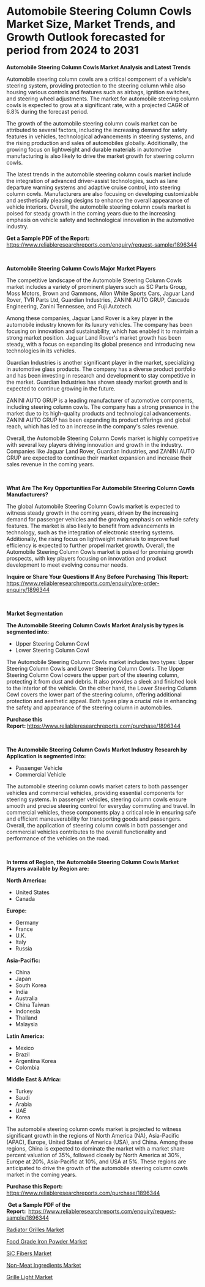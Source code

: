 <p><h1>Automobile Steering Column Cowls Market Size, Market Trends, and Growth Outlook forecasted for period from 2024 to 2031</h1></p><p><strong>Automobile Steering Column Cowls Market Analysis and Latest Trends</strong></p>
<p><p>Automobile steering column cowls are a critical component of a vehicle's steering system, providing protection to the steering column while also housing various controls and features such as airbags, ignition switches, and steering wheel adjustments. The market for automobile steering column cowls is expected to grow at a significant rate, with a projected CAGR of 6.8% during the forecast period.</p><p>The growth of the automobile steering column cowls market can be attributed to several factors, including the increasing demand for safety features in vehicles, technological advancements in steering systems, and the rising production and sales of automobiles globally. Additionally, the growing focus on lightweight and durable materials in automotive manufacturing is also likely to drive the market growth for steering column cowls.</p><p>The latest trends in the automobile steering column cowls market include the integration of advanced driver-assist technologies, such as lane departure warning systems and adaptive cruise control, into steering column cowls. Manufacturers are also focusing on developing customizable and aesthetically pleasing designs to enhance the overall appearance of vehicle interiors. Overall, the automobile steering column cowls market is poised for steady growth in the coming years due to the increasing emphasis on vehicle safety and technological innovation in the automotive industry.</p></p>
<p><strong>Get a Sample PDF of the Report:&nbsp;</strong> <a href="https://www.reliableresearchreports.com/enquiry/request-sample/1896344">https://www.reliableresearchreports.com/enquiry/request-sample/1896344</a></p>
<p>&nbsp;</p>
<p><strong>Automobile Steering Column Cowls Major Market Players</strong></p>
<p><p>The competitive landscape of the Automobile Steering Column Cowls market includes a variety of prominent players such as SC Parts Group, Moss Motors, Brown and Gammons, Allon White Sports Cars, Jaguar Land Rover, TVR Parts Ltd, Guardian Industries, ZANINI AUTO GRUP, Cascade Engineering, Zanini Tennessee, and Fuji Autotech.</p><p>Among these companies, Jaguar Land Rover is a key player in the automobile industry known for its luxury vehicles. The company has been focusing on innovation and sustainability, which has enabled it to maintain a strong market position. Jaguar Land Rover's market growth has been steady, with a focus on expanding its global presence and introducing new technologies in its vehicles.</p><p>Guardian Industries is another significant player in the market, specializing in automotive glass products. The company has a diverse product portfolio and has been investing in research and development to stay competitive in the market. Guardian Industries has shown steady market growth and is expected to continue growing in the future.</p><p>ZANINI AUTO GRUP is a leading manufacturer of automotive components, including steering column cowls. The company has a strong presence in the market due to its high-quality products and technological advancements. ZANINI AUTO GRUP has been expanding its product offerings and global reach, which has led to an increase in the company's sales revenue.</p><p>Overall, the Automobile Steering Column Cowls market is highly competitive with several key players driving innovation and growth in the industry. Companies like Jaguar Land Rover, Guardian Industries, and ZANINI AUTO GRUP are expected to continue their market expansion and increase their sales revenue in the coming years.</p></p>
<p>&nbsp;</p>
<p><strong>What Are The Key Opportunities For Automobile Steering Column Cowls Manufacturers?</strong></p>
<p><p>The global Automobile Steering Column Cowls market is expected to witness steady growth in the coming years, driven by the increasing demand for passenger vehicles and the growing emphasis on vehicle safety features. The market is also likely to benefit from advancements in technology, such as the integration of electronic steering systems. Additionally, the rising focus on lightweight materials to improve fuel efficiency is expected to further propel market growth. Overall, the Automobile Steering Column Cowls market is poised for promising growth prospects, with key players focusing on innovation and product development to meet evolving consumer needs.</p></p>
<p><strong>Inquire or Share Your Questions If Any Before Purchasing This Report:</strong> <a href="https://www.reliableresearchreports.com/enquiry/pre-order-enquiry/1896344">https://www.reliableresearchreports.com/enquiry/pre-order-enquiry/1896344</a></p>
<p>&nbsp;</p>
<p><strong>Market Segmentation</strong></p>
<p><strong>The Automobile Steering Column Cowls Market Analysis by types is segmented into:</strong></p>
<p><ul><li>Upper Steering Column Cowl</li><li>Lower Steering Column Cowl</li></ul></p>
<p><p>The Automobile Steering Column Cowls market includes two types: Upper Steering Column Cowls and Lower Steering Column Cowls. The Upper Steering Column Cowl covers the upper part of the steering column, protecting it from dust and debris. It also provides a sleek and finished look to the interior of the vehicle. On the other hand, the Lower Steering Column Cowl covers the lower part of the steering column, offering additional protection and aesthetic appeal. Both types play a crucial role in enhancing the safety and appearance of the steering column in automobiles.</p></p>
<p><strong>Purchase this Report:&nbsp;</strong><a href="https://www.reliableresearchreports.com/purchase/1896344">https://www.reliableresearchreports.com/purchase/1896344</a></p>
<p>&nbsp;</p>
<p><strong>The Automobile Steering Column Cowls Market Industry Research by Application is segmented into:</strong></p>
<p><ul><li>Passenger Vehicle</li><li>Commercial Vehicle</li></ul></p>
<p><p>The automobile steering column cowls market caters to both passenger vehicles and commercial vehicles, providing essential components for steering systems. In passenger vehicles, steering column cowls ensure smooth and precise steering control for everyday commuting and travel. In commercial vehicles, these components play a critical role in ensuring safe and efficient maneuverability for transporting goods and passengers. Overall, the application of steering column cowls in both passenger and commercial vehicles contributes to the overall functionality and performance of the vehicles on the road.</p></p>
<p>&nbsp;</p>
<p><strong>In terms of Region, the Automobile Steering Column Cowls Market Players available by Region are:</strong></p>
<p>
    <p> <strong> North America: </strong>
        <ul>
            <li>United States</li>
            <li>Canada</li>
        </ul>
        </p> 
    <p> <strong> Europe: </strong>
        <ul>
            <li>Germany</li>
            <li>France</li>
            <li>U.K.</li>
            <li>Italy</li>
            <li>Russia</li>
        </ul>
        </p> 
    <p> <strong> Asia-Pacific: </strong>
        <ul>
            <li>China</li>
            <li>Japan</li>
            <li>South Korea</li>
            <li>India</li>
            <li>Australia</li>
            <li>China Taiwan</li>
            <li>Indonesia</li>
            <li>Thailand</li>
            <li>Malaysia</li>
        </ul>
        </p> 
    <p> <strong> Latin America: </strong>
        <ul>
            <li>Mexico</li>
            <li>Brazil</li>
            <li>Argentina Korea</li>
            <li>Colombia</li>
        </ul>
        </p> 
    <p> <strong> Middle East & Africa: </strong>
        <ul>
            <li>Turkey</li>
            <li>Saudi</li>
            <li>Arabia</li>
            <li>UAE</li>
            <li>Korea</li>
        </ul>
    </p>
    </p>
<p><p>The automobile steering column cowls market is projected to witness significant growth in the regions of North America (NA), Asia-Pacific (APAC), Europe, United States of America (USA), and China. Among these regions, China is expected to dominate the market with a market share percent valuation of 35%, followed closely by North America at 30%, Europe at 20%, Asia-Pacific at 10%, and USA at 5%. These regions are anticipated to drive the growth of the automobile steering column cowls market in the coming years.</p></p>
<p><strong>Purchase this Report: </strong><a href="https://www.reliableresearchreports.com/purchase/1896344">https://www.reliableresearchreports.com/purchase/1896344</a></p>
<p>&nbsp;<strong>Get a Sample PDF of the Report:&nbsp;&nbsp;</strong><a href="https://www.reliableresearchreports.com/enquiry/request-sample/1896344">https://www.reliableresearchreports.com/enquiry/request-sample/1896344</a></p>
<p><strong></strong></p>
<p><p><a href="https://view.publitas.com/reportprime-1/radiator-grilles-market-size-global-industry-overview-market-segmentation-and-forecast-2024-to-2031/">Radiator Grilles Market</a></p><p><a href="https://military-diascia-e68.notion.site/Food-Grade-Iron-Powder-Market-Size-Furnishes-Valuable-Information-Encompassing-Market-Share-Market--2eb168180328436c968df7b99d634697">Food Grade Iron Powder Market</a></p><p><a href="https://iodized-pantydraco-05c.notion.site/SiC-Fibers-Market-Share-Market-New-Trends-Analysis-Report-By-Type-By-Application-By-End-use-By--3afa1c99becb4f049b96a032570333ac">SiC Fibers Market</a></p><p><a href="https://gentle-editor-9db.notion.site/Non-Meat-Ingredients-Market-Provides-Detailed-Segmentation-of-this-Market-based-on-Type-Application-844ebfd33885452ebbcb33ad1fa044cd">Non-Meat Ingredients Market</a></p><p><a href="https://view.publitas.com/reportprime-1/grille-light-market-research-report-forecasted-for-period-from-2024-2031-by-market-type-market-application-and-region/">Grille Light Market</a></p></p>